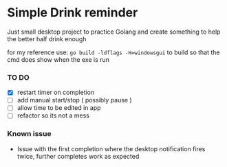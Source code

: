 # Simple Drink reminder

Just small desktop project to practice Golang and create something to help the better half drink enough

for my reference use: `go build -ldflags -H=windowsgui` to build so that the cmd does show when the exe is run

### TO DO

- [x] restart timer on completion
- [ ] add manual start/stop ( possibly pause )
- [ ] allow time to be edited in app
- [ ] refactor so its not a mess

### Known issue

- Issue with the first completion where the desktop notification fires twice, further completes work as expected
